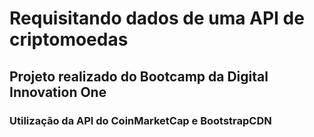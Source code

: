 # Requisitando dados de uma API de criptomoedas

## Projeto realizado do Bootcamp da Digital Innovation One

### Utilização da API do CoinMarketCap e BootstrapCDN
